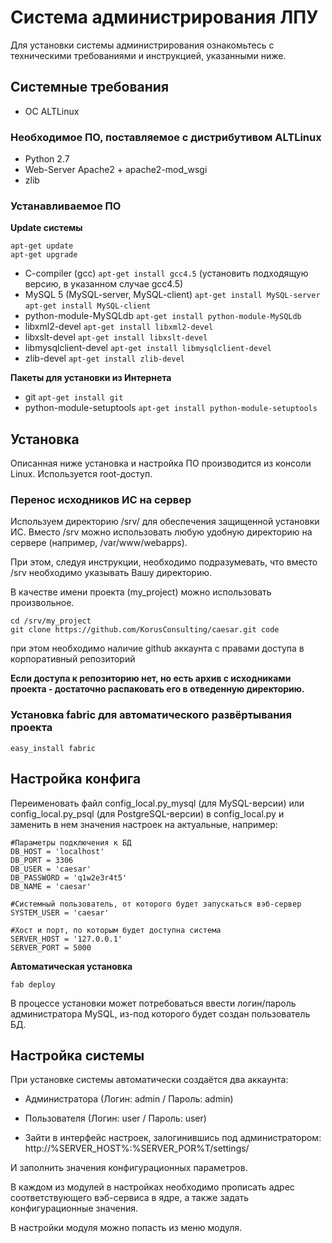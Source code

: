 Система администрирования ЛПУ
=================

Для установки системы администрирования ознакомьтесь с техническими требованиями и инструкцией, указанными ниже.

Системные требования
-----------

* ОС ALTLinux

### Необходимое ПО, поставляемое с дистрибутивом ALTLinux

* Python 2.7
* Web-Server Apache2 + apache2-mod_wsgi
* zlib

### Устанавливаемое ПО

**Update системы**

```
apt-get update
apt-get upgrade
```

* C-compiler (gcc) ```apt-get install gcc4.5``` (установить подходящую версию, в указанном случае gcc4.5)
* MySQL 5 (MySQL-server, MySQL-client) ```apt-get install MySQL-server``` ```apt-get install MySQL-client```
* python-module-MySQLdb ```apt-get install python-module-MySQLdb```
* libxml2-devel ```apt-get install libxml2-devel```
* libxslt-devel ```apt-get install libxslt-devel```
* libmysqlclient-devel ```apt-get install libmysqlclient-devel```
* zlib-devel ```apt-get install zlib-devel```

**Пакеты для установки из Интернета**

* git ```apt-get install git```
* python-module-setuptools ```apt-get install python-module-setuptools```


Установка
-----------

Описанная ниже установка и настройка ПО производится из консоли Linux. Используется root-доступ.


### Перенос исходников ИС на сервер

Используем директорию /srv/ для обеспечения защищенной установки ИС. Вместо /srv можно использовать любую удобную директорию на сервере (например, /var/www/webapps).

При этом, следуя инструкции, необходимо подразумевать, что вместо /srv необходимо указывать Вашу директорию.

В качестве имени проекта (my_project) можно использовать произвольное.

```
cd /srv/my_project
git clone https://github.com/KorusConsulting/caesar.git code
```
при этом необходимо наличие github аккаунта с правами доступа в корпоративный репозиторий

**Если доступа к репозиторию нет, но есть архив с исходниками проекта - достаточно распаковать его в отведенную директорию.**


### Установка fabric для автоматического развёртывания проекта

```
easy_install fabric
```

Настройка конфига
-----------

Переименовать файл config_local.py_mysql (для MySQL-версии) или config_local.py_psql (для PostgreSQL-версии) в config_local.py и заменить в нем значения настроек на актуальные, например:

```
#Параметры подключения к БД
DB_HOST = 'localhost'
DB_PORT = 3306
DB_USER = 'caesar'
DB_PASSWORD = 'q1w2e3r4t5'
DB_NAME = 'caesar'

#Системный пользователь, от которого будет запускаться вэб-сервер
SYSTEM_USER = 'caesar'

#Хост и порт, по которым будет доступна система
SERVER_HOST = '127.0.0.1'
SERVER_PORT = 5000
```

**Автоматическая установка**

```
fab deploy
```

В процессе установки может потребоваться ввести логин/пароль администратора MySQL, из-под которого будет создан пользователь БД.

Настройка системы
-----------

При установке системы автоматически создаётся два аккаунта:
* Администратора (Логин: admin / Пароль: admin)
* Пользователя (Логин: user / Пароль: user)

* Зайти в интерфейс настроек, залогинившись под администратором:
http://%SERVER_HOST%:%SERVER_POR%T/settings/

И заполнить значения конфигурационных параметров.

В каждом из модулей в настройках необходимо прописать адрес соответствующего вэб-сервиса в ядре, а также задать конфигурационные значения.

В настройки модуля можно попасть из меню модуля.
